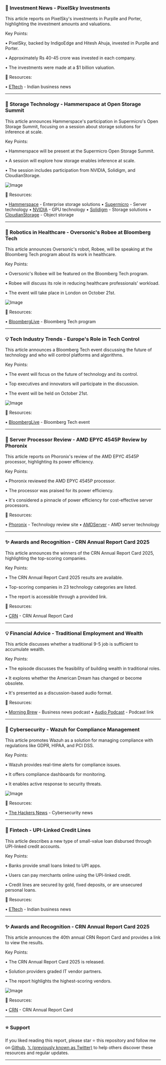 ### 🤖 Investment News - PixelSky Investments

This article reports on PixelSky's investments in Purplle and Porter, highlighting the investment amounts and valuations.

Key Points:

• PixelSky, backed by IndigoEdge and Hitesh Ahuja, invested in Purplle and Porter.

• Approximately Rs 40-45 crore was invested in each company.

• The investments were made at a $1 billion valuation.


🔗 Resources:

• [ETtech](https://x.com/ETtech) - Indian business news


---

### 🚀 Storage Technology - Hammerspace at Open Storage Summit

This article announces Hammerspace's participation in Supermicro's Open Storage Summit, focusing on a session about storage solutions for inference at scale.

Key Points:

• Hammerspace will be present at the Supermicro Open Storage Summit.

• A session will explore how storage enables inference at scale.

• The session includes participation from NVIDIA, Solidigm, and CloudianStorage.


![Image](https://pbs.twimg.com/media/GypdzEKX0AMlRao?format=jpg&name=small)

🔗 Resources:

• [Hammerspace](https://x.com/Hammerspace_Inc) - Enterprise storage solutions
• [Supermicro](https://x.com/supermicro) - Server technology
• [NVIDIA](https://x.com/nvidia) - GPU technology
• [Solidigm](https://x.com/solidigm) - Storage solutions
• [CloudianStorage](https://x.com/CloudianStorage) - Object storage


---

### 🤖 Robotics in Healthcare - Oversonic's Robee at Bloomberg Tech

This article announces Oversonic's robot, Robee, will be speaking at the Bloomberg Tech program about its work in healthcare.

Key Points:

• Oversonic's Robee will be featured on the Bloomberg Tech program.

• Robee will discuss its role in reducing healthcare professionals' workload.

• The event will take place in London on October 21st.


![Image](https://pbs.twimg.com/media/GyE4VDLXQAE0Lql?format=jpg&name=small)

🔗 Resources:

• [BloombergLive](https://bloom.bg/4ktWtGs) -  Bloomberg Tech program


---

### 💡 Tech Industry Trends - Europe's Role in Tech Control

This article announces a Bloomberg Tech event discussing the future of technology and who will control platforms and algorithms.

Key Points:

• The event will focus on the future of technology and its control.

• Top executives and innovators will participate in the discussion.

• The event will be held on October 21st.


![Image](https://pbs.twimg.com/media/GyO9xqAXwAASq8i?format=jpg&name=small)

🔗 Resources:

• [BloombergLive](https://x.com/BloombergLive) - Bloomberg Tech event


---

### 🤖 Server Processor Review - AMD EPYC 4545P Review by Phoronix

This article reports on Phoronix's review of the AMD EPYC 4545P processor, highlighting its power efficiency.

Key Points:

• Phoronix reviewed the AMD EPYC 4545P processor.

• The processor was praised for its power efficiency.

• It's considered a pinnacle of power efficiency for cost-effective server processors.


🔗 Resources:

• [Phoronix](https://x.com/phoronix) -  Technology review site
• [AMDServer](https://x.com/AMDServer) - AMD server technology


---

### ✨ Awards and Recognition - CRN Annual Report Card 2025

This article announces the winners of the CRN Annual Report Card 2025, highlighting the top-scoring companies.

Key Points:

• The CRN Annual Report Card 2025 results are available.

• Top-scoring companies in 23 technology categories are listed.

• The report is accessible through a provided link.


🔗 Resources:

• [CRN](https://okt.to/aY6IuB) - CRN Annual Report Card


---

### 💡 Financial Advice - Traditional Employment and Wealth

This article discusses whether a traditional 9-5 job is sufficient to accumulate wealth.

Key Points:

• The episode discusses the feasibility of building wealth in traditional roles.

• It explores whether the American Dream has changed or become obsolete.

• It's presented as a discussion-based audio format.


🔗 Resources:

• [Morning Brew](https://x.com/MorningBrew) - Business news podcast
• [Audio Podcast](https://t.co/njHKHVIxYK) -  Podcast link


---

### 🤖 Cybersecurity - Wazuh for Compliance Management

This article promotes Wazuh as a solution for managing compliance with regulations like GDPR, HIPAA, and PCI DSS.


Key Points:

• Wazuh provides real-time alerts for compliance issues.

• It offers compliance dashboards for monitoring.

• It enables active response to security threats.


![Image](https://pbs.twimg.com/media/GyoZm2WXIAAauY_?format=jpg&name=small)

🔗 Resources:

• [The Hackers News](https://x.com/TheHackersNews) - Cybersecurity news


---

### 🤖 Fintech - UPI-Linked Credit Lines

This article describes a new type of small-value loan disbursed through UPI-linked credit accounts.

Key Points:

• Banks provide small loans linked to UPI apps.

• Users can pay merchants online using the UPI-linked credit.

• Credit lines are secured by gold, fixed deposits, or are unsecured personal loans.


🔗 Resources:

• [ETtech](https://x.com/ETtech) - Indian business news


---

### ✨ Awards and Recognition - CRN Annual Report Card 2025

This article announces the 40th annual CRN Report Card and provides a link to view the results.

Key Points:

• The CRN Annual Report Card 2025 is released.

• Solution providers graded IT vendor partners.

• The report highlights the highest-scoring vendors.


![Image](https://pbs.twimg.com/media/GykQxtoWMAA-VOr?format=jpg&name=small)

🔗 Resources:

• [CRN](https://okt.to/Q1suHe) - CRN Annual Report Card


---

### ⭐️ Support

If you liked reading this report, please star ⭐️ this repository and follow me on [Github](https://github.com/Drix10), [𝕏 (previously known as Twitter)](https://x.com/DRIX_10_) to help others discover these resources and regular updates.

---